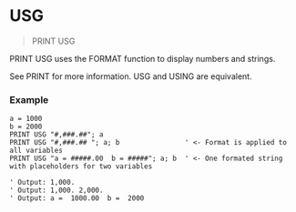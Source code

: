 # USG

> PRINT USG

PRINT USG uses the FORMAT function to display numbers and strings.

See PRINT for more information. USG and USING are equivalent.

### Example

```
a = 1000
b = 2000
PRINT USG "#,###.##"; a                    
PRINT USG "#,###.## "; a; b                ' <- Format is applied to all variables         
PRINT USG "a = #####.00  b = #####"; a; b  ' <- One formated string with placeholders for two variables

' Output: 1,000.
' Output: 1,000. 2,000.             
' Output: a =  1000.00  b =  2000   
```





